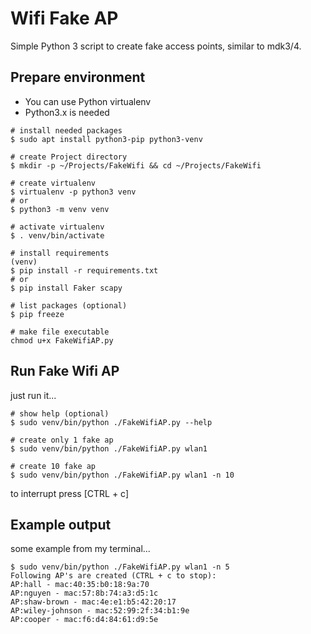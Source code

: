 # Wifi Fake AP

Simple Python 3 script to create fake access points, similar to mdk3/4.

## Prepare environment

- You can use Python virtualenv
- Python3.x is needed

```shell
# install needed packages
$ sudo apt install python3-pip python3-venv

# create Project directory
$ mkdir -p ~/Projects/FakeWifi && cd ~/Projects/FakeWifi

# create virtualenv
$ virtualenv -p python3 venv
# or
$ python3 -m venv venv

# activate virtualenv
$ . venv/bin/activate

# install requirements
(venv)
$ pip install -r requirements.txt
# or
$ pip install Faker scapy

# list packages (optional)
$ pip freeze

# make file executable
chmod u+x FakeWifiAP.py 
```

## Run Fake Wifi AP

just run it...

```shell
# show help (optional)
$ sudo venv/bin/python ./FakeWifiAP.py --help

# create only 1 fake ap
$ sudo venv/bin/python ./FakeWifiAP.py wlan1

# create 10 fake ap
$ sudo venv/bin/python ./FakeWifiAP.py wlan1 -n 10
```

to interrupt press [CTRL + c]

## Example output

some example from my terminal...

```shell
$ sudo venv/bin/python ./FakeWifiAP.py wlan1 -n 5
Following AP's are created (CTRL + c to stop):
AP:hall - mac:40:35:b0:18:9a:70
AP:nguyen - mac:57:8b:74:a3:d5:1c
AP:shaw-brown - mac:4e:e1:b5:42:20:17
AP:wiley-johnson - mac:52:99:2f:34:b1:9e
AP:cooper - mac:f6:d4:84:61:d9:5e
```
